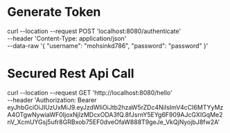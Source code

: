 
# Generate Token
curl --location --request POST 'localhost:8080/authenticate' \
--header 'Content-Type: application/json' \
--data-raw '{
    "username": "mohsinkd786",
    "password": "password"
}'

# Secured Rest Api Call

curl --location --request GET 'http://localhost:8080/hello' \
--header 'Authorization: Bearer eyJhbGciOiJIUzUxMiJ9.eyJzdWIiOiJtb2hzaW5rZDc4NiIsImV4cCI6MTYyMzA4OTgwNywiaWF0IjoxNjIzMDcxODA3fQ.8fJsrnY5EYg6F909AJcGXIGqMe2nV_XcmUYGsj5ufr8GRBxob75EF0dveOfaW888T9geJe_VkQjNyojbJ8fw2A'
